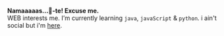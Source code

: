 **Namaaaaas...🤧-te! Excuse me.**  
WEB interests me. I’m currently learning `java`, `javaScript` & `python`.
i ain't social but i'm [here](https://amanchandra.w3spaces.com/).
